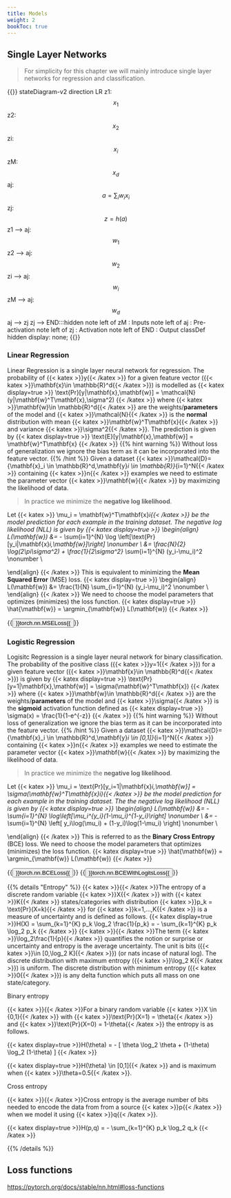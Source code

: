 ```yaml
---
title: Models
weight: 2
bookToc: true
---
```


## Single Layer Networks

> For simplicity for this chapter we will mainly introduce single layer networks for regression and classification.

{{<mermaid>}}
stateDiagram-v2
    direction LR
    z1: $$x_1$$
    z2: $$x_2$$
    zi: $$x_i$$
    zM: $$x_d$$
    aj: $$a=\sum_i w_{i} x_i$$
    zj: $$z=h(a)$$
    z1 --> aj:$$w_{1}$$
    z2 --> aj:$$w_{2}$$
    zi --> aj:$$w_{i}$$
    zM --> aj:$$w_{d}$$
    aj --> zj
    zj --> END:::hidden
    note left of zM : Inputs
    note left of aj : Pre-activation
    note left of zj : Activation
    note left of END : Output
    classDef hidden display: none;
{{</mermaid>}}

### Linear Regression
Linear Regression is a single layer neural network for regression. The probability of {{< katex >}}y{{< /katex >}} for a given feature vector ({{< katex >}}\mathbf{x}\in \mathbb{R}^d{{< /katex >}}) is modelled as
{{< katex display=true >}}
\text{Pr}[y|\mathbf{x},\mathbf{w}] = \mathcal{N}(y|\mathbf{w}^T\mathbf{x},\sigma^2)
{{< /katex >}}
where {{< katex >}}\mathbf{w}\in \mathbb{R}^d{{< /katex >}} are the weights/**parameters** of the model and {{< katex >}}\mathcal{N}{{< /katex >}} is the **normal** distribution with mean {{< katex >}}\mathbf{w}^T\mathbf{x}{{< /katex >}} and variance {{< katex >}}\sigma^2{{< /katex >}}. The prediction is given by
{{< katex display=true >}}
\text{E}[y|\mathbf{x},\mathbf{w}] = \mathbf{w}^T\mathbf{x}
{{< /katex >}}
{{% hint warning %}}
Without loss of generalization we ignore the bias term as it can be incorporated into the feature vector.
{{% /hint %}}
Given a dataset {{< katex >}}\mathcal{D}=\{\mathbf{x}_i \in \mathbb{R}^d,\mathbf{y}_i \in \mathbb{R}\}_{i=1}^N{{< /katex >}} containing {{< katex >}}n{{< /katex >}} examples we need to estimate the parameter vector {{< katex >}}\mathbf{w}{{< /katex >}} by maximizing the likelihood of data.

> In practice we minimize the **negative log likelihood**.

Let {{< katex >}} \mu_i = \mathbf{w}^T\mathbf{x}_i{{< /katex >}} be the model prediction for each example in the training dataset. The negative log likelihood (NLL) is given by
{{< katex display=true >}}
\begin{align}
L(\mathbf{w}) &= - \sum_{i=1}^{N} \log \left[\text{Pr}[y_i|\mathbf{x}_i,\mathbf{w}]\right] \nonumber \\
                       &= \frac{N}{2} \log(2\pi\sigma^2) + \frac{1}{2\sigma^2} \sum_{i=1}^{N} (y_i-\mu_i)^2 \nonumber \\

\end{align}
{{< /katex >}}
This is equivalent to minimizing the **Mean Squared Error** (MSE) loss.
{{< katex display=true >}}
\begin{align}
L(\mathbf{w}) &= \frac{1}{N} \sum_{i=1}^{N} (y_i-\mu_i)^2 \nonumber \\
\end{align}
{{< /katex >}}
We need to choose the model parameters that optimizes (minimizes) the loss function.
{{< katex display=true >}}
\hat{\mathbf{w}} = \argmin_{\mathbf{w}} L(\mathbf{w})
{{< /katex >}}

{{<button href="https://pytorch.org/docs/stable/generated/torch.nn.MSELoss.html#torch.nn.MSELoss">}}torch.nn.MSELoss{{</button>}}

### Logistic Regression
Logisitc Regression is a single layer neural network for binary classification. The probability of the positive class ({{< katex >}}y=1{{< /katex >}}) for a given feature vector ({{< katex >}}\mathbf{x}\in \mathbb{R}^d{{< /katex >}}) is given by
{{< katex display=true >}}
\text{Pr}[y=1|\mathbf{x},\mathbf{w}] = \sigma(\mathbf{w}^T\mathbf{x})
{{< /katex >}}
where {{< katex >}}\mathbf{w}\in \mathbb{R}^d{{< /katex >}} are the weights/**parameters** of the model and {{< katex >}}\sigma{{< /katex >}} is the **sigmoid** activation function defined as
{{< katex display=true >}}
\sigma(x) = \frac{1}{1-e^{-z}}
{{< /katex >}}
{{% hint warning %}}
Without loss of generalization we ignore the bias term as it can be incorporated into the feature vector.
{{% /hint %}}
Given a dataset {{< katex >}}\mathcal{D}=\{\mathbf{x}_i \in \mathbb{R}^d,\mathbf{y}_i \in [0,1]\}_{i=1}^N{{< /katex >}} containing {{< katex >}}n{{< /katex >}} examples we need to estimate the parameter vector {{< katex >}}\mathbf{w}{{< /katex >}} by maximizing the likelihood of data.

> In practice we minimize the **negative log likelihood**.

Let {{< katex >}} \mu_i = \text{Pr}[y_i=1|\mathbf{x}_i,\mathbf{w}] = \sigma(\mathbf{w}^T\mathbf{x}_i){{< /katex >}} be the model prediction for each example in the training dataset. The the negative log likelihood (NLL) is given by
{{< katex display=true >}}
\begin{align}
L(\mathbf{w}) &= - \sum_{i=1}^{N} \log\left[\mu_i^{y_i}(1-\mu_i)^{1-y_i}\right] \nonumber \\
                       &= - \sum_{i=1}^{N} \left[ y_i\log(\mu_i) + (1-y_i)\log(1-\mu_i) \right] \nonumber \\

\end{align}
{{< /katex >}}
This is referred to as the **Binary Cross Entropy** (BCE) loss. We need to choose the model parameters that optimizes (minimizes) the loss function.
{{< katex display=true >}}
\hat{\mathbf{w}} = \argmin_{\mathbf{w}} L(\mathbf{w})
{{< /katex >}}

{{<button href="https://pytorch.org/docs/stable/generated/torch.nn.BCELoss.html#torch.nn.BCELoss">}}torch.nn.BCELoss{{</button>}} {{<button href="https://pytorch.org/docs/stable/generated/torch.nn.BCEWithLogitsLoss.html#torch.nn.BCEWithLogitsLoss">}}torch.nn.BCEWithLogitsLoss{{</button>}}



{{% details "Entropy" %}}
{{< katex >}}{{< /katex >}}The entropy of a discrete random variable {{< katex >}}X{{< /katex >}} with {{< katex >}}K{{< /katex >}} states/categories with distribution {{< katex >}}p_k = \text{Pr}(X=k){{< /katex >}} for {{< katex >}}k=1,...,K{{< /katex >}}  is a measure of uncertainty and is defined as follows.
{{< katex display=true >}}H(X) = \sum_{k=1}^{K} p_k \log_2 \frac{1}{p_k} = - \sum_{k=1}^{K} p_k \log_2 p_k {{< /katex >}}
{{< katex >}}{{< /katex >}}The term {{< katex >}}\log_2\frac{1}{p}{{< /katex >}} quantifies the notion or surprise or uncertainty and entropy is the average uncertainty. The unit is bits ({{< katex >}}\in [0,\log_2 K]{{< /katex >}}) (or nats incase of natural log). The discrete distribution with maximum entropy ({{< katex >}}\log_2 K{{< /katex >}}) is uniform. The discrete distribution with minimum entropy ({{< katex >}}0{{< /katex >}}) is any delta function which puts all mass on one state/category.

Binary entropy

{{< katex >}}{{< /katex >}}For a binary random variable {{< katex >}}X \in {0,1}{{< /katex >}} with {{< katex >}}\text{Pr}(X=1) = \theta{{< /katex >}} and {{< katex >}}\text{Pr}(X=0) = 1-\theta{{< /katex >}} the entropy is as follows.

{{< katex display=true >}}H(\theta) = - [ \theta \log_2 \theta + (1-\theta) \log_2 (1-\theta) ] {{< /katex >}}

{{< katex display=true >}}H(\theta) \in [0,1]{{< /katex >}} and is maximum when {{< katex >}}\theta=0.5{{< /katex >}}.

Cross entropy

{{< katex >}}{{< /katex >}}Cross entropy is the average number of bits needed to encode the data from from a source {{< katex >}}p{{< /katex >}} when we model it using {{< katex >}}q{{< /katex >}}.

{{< katex display=true >}}H(p,q) = - \sum_{k=1}^{K} p_k \log_2 q_k {{< /katex >}}

{{% /details %}}


## Loss functions

https://pytorch.org/docs/stable/nn.html#loss-functions
